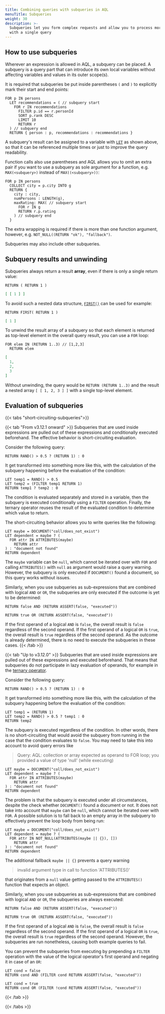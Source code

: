 ```yaml
---
title: Combining queries with subqueries in AQL
menuTitle: Subqueries
weight: 30
description: >-
  Subqueries let you form complex requests and allow you to process more data in
  with a single query
---
```

## How to use subqueries

Wherever an expression is allowed in AQL, a subquery can be placed. A subquery
is a query part that can introduce its own local variables without affecting
variables and values in its outer scope(s).

It is required that subqueries be put inside parentheses `(` and `)` to
explicitly mark their start and end points:

```aql
FOR p IN persons
  LET recommendations = ( // subquery start
    FOR r IN recommendations
      FILTER p.id == r.personId
      SORT p.rank DESC
      LIMIT 10
      RETURN r
  ) // subquery end
  RETURN { person : p, recommendations : recommendations }
```

A subquery's result can be assigned to a variable with
[`LET`](../high-level-operations/let.md) as shown above, so that it can be referenced
multiple times or just to improve the query readability.

Function calls also use parentheses and AQL allows you to omit an extra pair if
you want to use a subquery as sole argument for a function, e.g.
`MAX(<subquery>)` instead of `MAX((<subquery>))`:

```aql
FOR p IN persons
  COLLECT city = p.city INTO g
  RETURN {
    city : city,
    numPersons : LENGTH(g),
    maxRating: MAX( // subquery start
      FOR r IN g
      RETURN r.p.rating
    ) // subquery end
  }
```

The extra wrapping is required if there is more than one function argument,
however, e.g. `NOT_NULL((RETURN "ok"), "fallback")`.

Subqueries may also include other subqueries.

## Subquery results and unwinding

Subqueries always return a result **array**, even if there is only
a single return value:

```aql
RETURN ( RETURN 1 )
```

```json
[ [ 1 ] ]
```

To avoid such a nested data structure, [`FIRST()`](../functions/array.md#first)
can be used for example:

```aql
RETURN FIRST( RETURN 1 )
```

```json
[ 1 ]
```

To unwind the result array of a subquery so that each element is returned as
top-level element in the overall query result, you can use a `FOR` loop:

```aql
FOR elem IN (RETURN 1..3) // [1,2,3]
  RETURN elem
```

```json
[
  1,
  2,
  3
]
```

Without unwinding, the query would be `RETURN (RETURN 1..3)` and the result
a nested array `[ [ 1, 2, 3 ] ]` with a single top-level element.

## Evaluation of subqueries

{{< tabs "short-circuiting-subqueries">}}

{{< tab "From v3.12.1 onward" >}}
Subqueries that are used inside expressions are pulled out of these
expressions and conditionally executed beforehand. The effective behavior is
short-circuiting evaluation.

Consider the following query:

```aql
RETURN RAND() > 0.5 ? (RETURN 1) : 0
```

It get transformed into something more like this, with the calculation of the
subquery happening before the evaluation of the condition:

```aql
LET temp1 = RAND() > 0.5
LET temp2 = (FILTER temp1 RETURN 1)
RETURN temp1 ? temp2 : 0
```

The condition is evaluated separately and stored in a variable, then the
subquery is executed conditionally using a `FILTER` operation. Finally, the
ternary operator reuses the result of the evaluated condition to determine which
value to return.

The short-circuiting behavior allows you to write queries like the following:

```aql
LET maybe = DOCUMENT("coll/does_not_exist")
LET dependent = maybe ? (
  FOR attr IN ATTRIBUTES(maybe)
    RETURN attr
) : "document not found"
RETURN dependent
```

The `maybe` variable can be `null`, which cannot be iterated over with `FOR` and
calling `ATTRIBUTES()` with `null` as argument would raise a query warning.
However, the subquery is only executed if `DOCUMENT()` found a document, so this
query works without issues.

Similarly, when you use subqueries as sub-expressions that are combined with
logical `AND` or `OR`, the subqueries are only executed if the outcome is yet
to be determined:

```aql
RETURN false AND (RETURN ASSERT(false, "executed"))
```

```aql
RETURN true OR (RETURN ASSERT(false, "executed"))
```

If the first operand of a logical `AND` is `false`, the overall result is
`false` regardless of the second operand. If the first operand of a logical `OR`
is `true`, the overall result is `true` regardless of the second operand.
As the outcome is already determined, there is no need to execute the subqueries
in these cases.
{{< /tab >}}

{{< tab "Up to v3.12.0" >}}
Subqueries that are used inside expressions are pulled out of these
expressions and executed beforehand. That means that subqueries do not
participate in lazy evaluation of operands, for example in the
[ternary operator](../operators.md#ternary-operator).

Consider the following query:

```aql
RETURN RAND() > 0.5 ? (RETURN 1) : 0
```

It get transformed into something more like this, with the calculation of the
subquery happening before the evaluation of the condition:

```aql
LET temp1 = (RETURN 1)
LET temp2 = RAND() > 0.5 ? temp1 : 0
RETURN temp2
```

The subquery is executed regardless of the condition. In other words, there is
no short-circuiting that would avoid the subquery from running in the case that
the condition evaluates to `false`. You may need to take this into account to
avoid query errors like

> Query: AQL: collection or array expected as operand to FOR loop; you provided
> a value of type 'null' (while executing)

```aql
LET maybe = DOCUMENT("coll/does_not_exist")
LET dependent = maybe ? (
  FOR attr IN ATTRIBUTES(maybe)
    RETURN attr
) : "document not found"
RETURN dependent
```

The problem is that the subquery is executed under all circumstances, despite
the check whether `DOCUMENT()` found a document or not. It does not take into
account that `maybe` can be `null`, which cannot be iterated over with `FOR`.
A possible solution is to fall back to an empty array in the subquery to
effectively prevent the loop body from being run:

```aql
LET maybe = DOCUMENT("coll/does_not_exist")
LET dependent = maybe ? (
  FOR attr IN NOT_NULL(ATTRIBUTES(maybe || {}), [])
    RETURN attr
) : "document not found"
RETURN dependent
```

The additional fallback `maybe || {}` prevents a query warning

> invalid argument type in call to function 'ATTRIBUTES()'

that originates from a `null` value getting passed to the `ATTRIBUTES()`
function that expects an object.

Similarly, when you use subqueries as sub-expressions that are combined with
logical `AND` or `OR`, the subqueries are always executed:

```aql
RETURN false AND (RETURN ASSERT(false, "executed"))
```

```aql
RETURN true OR (RETURN ASSERT(false, "executed"))
```

If the first operand of a logical `AND` is `false`, the overall result is
`false` regardless of the second operand. If the first operand of a logical `OR`
is `true`, the overall result is `true` regardless of the second operand.
However, the subqueries are run nonetheless, causing both example queries to fail.

You can prevent the subqueries from executing by prepending a `FILTER` operation
with the value of the logical operator's first operand and negating it in case
of an `OR`:

```aql
LET cond = false
RETURN cond AND (FILTER cond RETURN ASSERT(false, "executed"))
```

```aql
LET cond = true
RETURN cond OR (FILTER !cond RETURN ASSERT(false, "executed"))
```
{{< /tab >}}

{{< /tabs >}}

